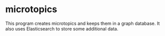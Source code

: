 # microtopics

This program creates microtopics and keeps them in a graph database. It also uses Elasticsearch to store some additional data.
